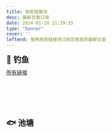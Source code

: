 ```yaml
---
title: 朋友链接池
desc: 最新文章订阅
date: 2024-01-28 21:29:15
type: "banner"
cover: ''
leftend: 使用朋友链接池订阅您朋友的最新文章
---
```


<div class="title-h2-a">
    <div class="title-h2-a-left">
        <h2 style="padding-top: 0;margin:0.6rem 0 0.6rem;">🎣 钓鱼</h2>
        <a href="javascript:fetchRandomPost();" id="random-post-start" style="transition-duration: 0.3s; transform: rotate(63000deg); opacity: 1;" data-pjax-state="">
            <i class="solitude st-restart-line"></i>
        </a>
    </div>
    <div class="title-h2-a-right">
        <a href="/yll/" data-pjax-state="">所有链接</a>
    </div>
</div>
<div id="random-post"></div>

<script>
var fdata = {
    apiurl: "https://raw.githubusercontent.com/tianpengwan/Scripts-library/main/friends.json", /* 替换为您的API URL */
    defaultFish: 100,
    hungryFish: 100,
}
</script>

<script type="text/javascript" src="https://cdn.cbd.int/solitude-source@1.0.5/js/moment/random_post.min.js"></script>

## 🐟 池塘

<div id="hexo-circle-of-friends-root"></div>
<script>
    let UserConfig = {
        private_api_url: 'https://raw.githubusercontent.com/tianpengwan/Scripts-library/main/friends.json', /* 替换为您的API URL */
        page_turning_number: 12, /* 点击“加载更多”时加载的文章的最大数量，默认为10 */
        error_img: 'https://sdn.geekzu.org/avatar/57d8260dfb55501c37dde588e7c3852c', /* 加载失败时的默认头像URL */
        sort_rule: 'created' /* 首次进入页面的排序规则 */
    }
</script>
<style>
.cf-article-group {
    margin: 0 -8px;
} 
#random-post {
  min-height: 32px;
  background: var(--efu-card-bg);
  border: var(--style-border-always);
  box-shadow: var(--efu-shadow-border);
  padding: 20px 30px;
  border-radius: 12px;
  margin-top: 8px;
}
.random-friends-post {
  text-decoration: none;
  border-bottom: 2px solid var(--efu-lighttext);
  color: var(--efu-fontcolor);
  font-weight: 700;
  padding: 0 4px;
}
.random-friends-post:hover {
  text-decoration: none;
  border-bottom: 2px solid var(--efu-none);
  color: var(--efu-white);
  background: var(--efu-main);
  border-radius: 4px;
  box-shadow: var(--efu-shadow-main);
}
.random-post-start {
  transition-duration: 0.3s;
}
.random-post-start:hover {
  color: var(--efu-hovertext);
}
#page .title-h2-a {
  display: flex;
  align-items: center;
  justify-content: space-between;
  margin-top: 0.5rem;
}
#page .title-h2-a a {
  margin-left: 0.5rem;
  color: var(--efu-secondtext);
  font-weight: 700;
}
#page .title-h2-a a:hover {
  color: var(--efu-main);
}
#page .title-h2-a .title-h2-a-left {
  display: flex;
  align-items: center;
}
#page .title-h2-a .title-h2-a-right {
  font-size: 14px;
  color: var(--efu-secondtext);
}
</style>
